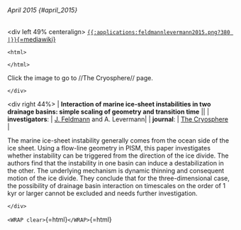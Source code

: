 ###### April 2015 {#april_2015}

\<div left 49% centeralign\>
[`{{:applications:feldmannlevermann2015.png?380 |}}`{=mediawiki}](http://www.the-cryosphere.net/9/631/2015/tc-9-631-2015.html)

```{=html}
<html>
```
 

```{=html}
</html>
```
Click the image to go to //The Cryosphere// page.

```{=html}
</div>
```
\<div right 44%\> \| **Interaction of marine ice-sheet instabilities
in two drainage basins: simple scaling of geometry and transition
time** \|\| \| **investigators**: \| [J.
Feldmann](https://www.pik-potsdam.de/members/frieler) and A.
Levermann\| \| **journal**: \| [The
Cryosphere](http://www.the-cryosphere.net/) \|

The marine ice-sheet instability generally comes from the ocean side of
the ice sheet. Using a flow-line geometry in PISM, this paper
investigates whether instability can be triggered from the direction of
the ice divide. The authors find that the instability in one basin can
induce a destabilization in the other. The underlying mechanism is
dynamic thinning and consequent motion of the ice divide. They conclude
that for the three-dimensional case, the possibility of drainage basin
interaction on timescales on the order of 1 kyr or larger cannot be
excluded and needs further investigation.

```{=html}
</div>
```
`<WRAP clear>`{=html}`</WRAP>`{=html}
